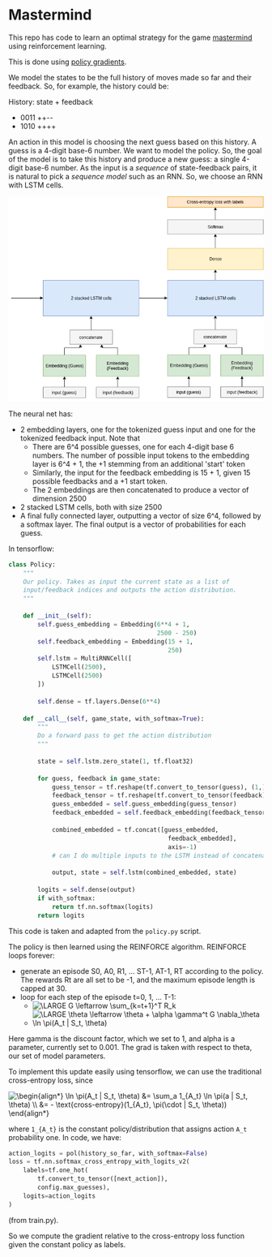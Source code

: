 # Mastermind

This repo has code to learn an optimal strategy for the game
[mastermind](https://en.wikipedia.org/wiki/Mastermind_(board_game)) using
reinforcement learning. 

This is done using [policy gradients](https://medium.freecodecamp.org/an-introduction-to-policy-gradients-with-cartpole-and-doom-495b5ef2207f). 

We model the states to be the full history of moves made so far and their feedback. So, for example, the history could be:

History: state + feedback

- 0011 ++--
- 1010 ++++

An action in this model is choosing the next guess based on this history. A
guess is a 4-digit base-6 number. We want to model the policy. So,
the goal of the model is to take this history and produce a new guess: a single
4-digit base-6 number. As the input is a *sequence* of state-feedback pairs, it
is natural to pick a *sequence model* such as an RNN. So, we choose an RNN with
LSTM cells. 

![mastermind architecture](./docs/mastermind-architecture.png)

The neural net has:

- 2 embedding layers, one for the tokenized guess input and one for the
  tokenized feedback input. Note that
    - There are 6^4 possible guesses, one for each 4-digit base 6 numbers. The
      number of possible input tokens to the embedding layer is 6^4 + 1, the +1
      stemming from an additional 'start' token
    - Similarly, the input for the feedback embedding is 15 + 1, given 15
      possible feedbacks and a +1 start token.
    - The 2 embeddings are then concatenated to produce a vector of dimension
      2500
- 2 stacked LSTM cells, both with size 2500
- A final fully connected layer, outputting a vector of size 6^4, followed by a
  softmax layer. The final output is a vector of probabilities for each guess.

In tensorflow:

```python
class Policy:
    """
    Our policy. Takes as input the current state as a list of
    input/feedback indices and outputs the action distribution.
    """

    def __init__(self):
        self.guess_embedding = Embedding(6**4 + 1, 
                                         2500 - 250)
        self.feedback_embedding = Embedding(15 + 1,
                                            250)
        self.lstm = MultiRNNCell([
            LSTMCell(2500),
            LSTMCell(2500)
        ])

        self.dense = tf.layers.Dense(6**4)

    def __call__(self, game_state, with_softmax=True):
        """
        Do a forward pass to get the action distribution
        """

        state = self.lstm.zero_state(1, tf.float32)

        for guess, feedback in game_state:
            guess_tensor = tf.reshape(tf.convert_to_tensor(guess), (1,))
            feedback_tensor = tf.reshape(tf.convert_to_tensor(feedback), (1,))
            guess_embedded = self.guess_embedding(guess_tensor)
            feedback_embedded = self.feedback_embedding(feedback_tensor)

            combined_embedded = tf.concat([guess_embedded,
                                            feedback_embedded],
                                            axis=-1)
            # can I do multiple inputs to the LSTM instead of concatenating?

            output, state = self.lstm(combined_embedded, state)

        logits = self.dense(output)
        if with_softmax:
            return tf.nn.softmax(logits)
        return logits
```

This code is taken and adapted from the `policy.py` script. 

The policy is then learned using the REINFORCE algorithm. REINFORCE loops forever: 

- generate an episode S0, A0, R1, ... ST-1, AT-1, RT according to the policy.
  The rewards Rt are all set to be -1, and the maximum episode length is capped
  at 30.
- loop for each step of the episode t=0, 1, ... T-1:
    - <img src="http://latex.codecogs.com/gif.latex?G&space;\leftarrow&space;\sum_{k=t&plus;1}^T&space;R_k" title="\LARGE G \leftarrow \sum_{k=t+1}^T R_k" />
    - <img src="http://latex.codecogs.com/gif.latex?\theta&space;\leftarrow&space;\theta&space;&plus;&space;\alpha&space;\gamma^t&space;G&space;\nabla_\theta&space;\ln&space;\pi(A_t&space;|&space;S_t,&space;\theta)" title="\LARGE \theta \leftarrow \theta + \alpha \gamma^t G \nabla_\theta \ln \pi(A_t | S_t, \theta)" />

Here gamma is the discount factor, which we set to 1, and alpha is a parameter, currently set to 0.001.
The grad is taken with respect to theta, our set of model parameters.

To implement this update easily using tensorflow, we can use the traditional
cross-entropy loss, since

<img
src="http://latex.codecogs.com/gif.latex?\begin{align*}&space;\ln&space;\pi(A_t&space;|&space;S_t,&space;\theta)&space;&=&space;\sum_a&space;1_{A_t}&space;\ln&space;\pi(a&space;|&space;S_t,&space;\theta)&space;\\&space;&=&space;-&space;\text{cross-entropy}(1_{A_t},&space;\pi(\cdot&space;|&space;S_t,&space;\theta))&space;\end{align*}"
title="\begin{align*} \ln \pi(A_t | S_t, \theta) &= \sum_a 1_{A_t} \ln \pi(a |
S_t, \theta) \\ &= - \text{cross-entropy}(1_{A_t}, \pi(\cdot | S_t, \theta))
\end{align*}" />

where `1_{A_t}` is the constant policy/distribution that assigns action `A_t`
probability one. In code, we have:

```python
action_logits = pol(history_so_far, with_softmax=False)
loss = tf.nn.softmax_cross_entropy_with_logits_v2(
    labels=tf.one_hot(
        tf.convert_to_tensor([next_action]),
        config.max_guesses),
    logits=action_logits
)
```

(from train.py).

So we compute the gradient relative to the cross-entropy loss
function given the constant policy as labels.
